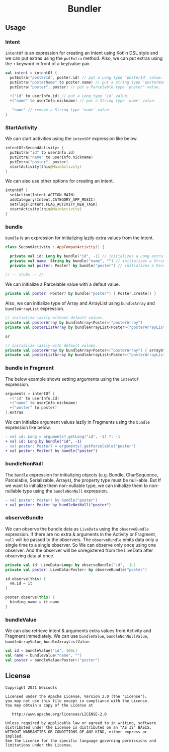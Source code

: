 <h1 align="center">Bundler</h1>

## Usage

### Intent

`intentOf` is an expression for creating an Intent using Kotlin DSL style and we can put extras using the `putExtra` method. Also, we can put extras using the `+` keyword in front of a key/value pair.

```kotlin
val intent = intentOf {
  putExtra("posterId", poster.id) // put a Long type 'posterId' value.
  putExtra("posterName" to poster.name) // put a String type 'posterName' value.
  putExtra("poster", poster) // put a Parcelable type 'poster' value.

  +("id" to userInfo.id) // put a Long type 'id' value.
  +("name" to userInfo.nickname) // put a String type 'name' value.

  -"name" // remove a String type 'name' value.
}
```

### StartActivity

We can start activities using the `intentOf` expression like below.

```kotlin
intentOf<SecondActivity> {
  putExtra("id" to userInfo.id)
  putExtra("name" to userInfo.nickname)
  putExtra("poster", poster)
  startActivity(this@MainActivity)
}
```

We can also use other options for creating an intent.

```kotlin
intentOf {
  setAction(Intent.ACTION_MAIN)
  addCategory(Intent.CATEGORY_APP_MUSIC)
  setFlags(Intent.FLAG_ACTIVITY_NEW_TASK)
  startActivity(this@MainActivity)
}
```

### bundle

`bundle` is an expression for initializing lazily extra values from the intent.

```kotlin
class SecondActivity : AppCompatActivity() {

  private val id: Long by bundle("id", -1) // initializes a Long extra value lazily.
  private val name: String by bundle("name", "") // initializes a String extra value lazily.
  private val poster: Poster? by bundle("poster") // initializes a Parcelable extra value lazily.

// -- stubs -- //
```

We can initialize a Parcelable value with a defaut value.

```kotlin
private val poster: Poster? by bundle("poster") { Poster.create() }
```

Also, we can initialize type of Array and ArrayList using `bundleArray` and `bundleArrayList` expression.

```kotlin
// initialize lazily without default values.
private val posterArray by bundleArray<Poster>("posterArray")
private val posterListArray by bundleArrayList<Poster>("posterArrayList")

or

// initialize lazily with default values.
private val posterArray by bundleArray<Poster>("posterArray") { arrayOf() }
private val posterListArray by bundleArrayList<Poster>("posterArrayList") { arrayListOf() }
```

### bundle in Fragment

The below example shows setting arguments using the `intentOf` expression.

```kotlin
arguments = intentOf {
  +("id" to userInfo.id)
  +("name" to userInfo.nickname)
  +("poster" to poster)
}.extras
```

We can initialize argument values lazily in Fragments using the `bundle` expression like below.

```diff
- val id: Long = arguments?.getLong("id", -1) ?: -1
+ val id: Long by bundle("id", -1)
- val poster: Poster? = arguments?.getParcelable("poster")
+ val poster: Poster? by bundle("poster")
```

### bundleNonNull

The `bundle` expression for initializing objects (e.g. Bundle, CharSequence, Parcelable, Serializable, Arrays), the property type must be null-able. But If we want to initialize them non-nullable type, we can initialize them to non-nullable type using the `bundleNonNull` expression.

```diff
- val poster: Poster? by bundle("poster")
+ val poster: Poster by bundleNotNull("poster")
```

### observeBundle

We can observe the bundle data as `LiveData` using the `observeBundle` expression. If there are no extra & arguments in the Activity or Fragment, `null` will be passed to the observers. The `observeBundle` emits data only a single time to a single observer. So We can observe only once using one observer. And the observer will be unregistered from the LiveData after observing data at once.

```kotlin
private val id: LiveData<Long> by observeBundle("id", -1L)
private val poster: LiveData<Poster> by observeBundle("poster")

id.observe(this) {
  vm.id = it
}

poster.observe(this) {
  binding.name = it.name
}
```

### bundleValue

We can also retrieve intent & arguments extra values from Activity and Fragment immediately. We can use `bundleValue`, `bundleNonNullValue`, `bundleArrayValue`, `bundleArrayListValue`.

```kotlin
val id = bundleValue("id", 100L)
val name = bundleValue("name", "")
val poster = bundleValue<Poster>("poster")
```

## License

```
Copyright 2021 Weicools

Licensed under the Apache License, Version 2.0 (the "License");
you may not use this file except in compliance with the License.
You may obtain a copy of the License at

   http://www.apache.org/licenses/LICENSE-2.0

Unless required by applicable law or agreed to in writing, software
distributed under the License is distributed on an "AS IS" BASIS,
WITHOUT WARRANTIES OR CONDITIONS OF ANY KIND, either express or implied.
See the License for the specific language governing permissions and
limitations under the License.
```
